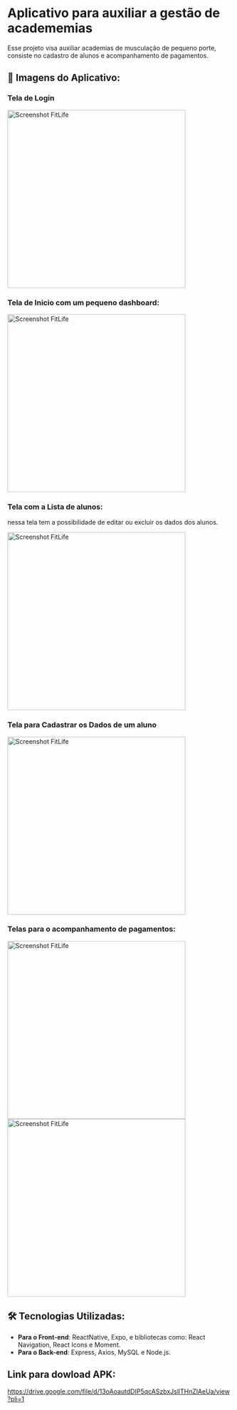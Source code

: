# Aplicativo para auxiliar a gestão de academemias
Esse projeto visa auxiliar academias de musculação de pequeno porte, consiste no cadastro de alunos e acompanhamento de pagamentos.

## 📸 Imagens do Aplicativo:
### Tela de Login
<img src="https://github.com/user-attachments/assets/8f1d043c-4a4d-4938-9658-634a39c9054b" alt="Screenshot FitLife" width="400">


### Tela de Inicio com um pequeno dashboard:
<img src="https://github.com/user-attachments/assets/62935dc4-fac6-4894-a628-322d3ea3b186" alt="Screenshot FitLife" width="400">


### Tela com a Lista de alunos:
nessa tela tem a possibilidade de editar ou excluir os dados dos alunos.

<img src="https://github.com/user-attachments/assets/d94e3445-065a-455f-869f-9b38f98c2fca" alt="Screenshot FitLife" width="400">


### Tela para Cadastrar os Dados de um aluno
<img src="https://github.com/user-attachments/assets/2c27be94-4e01-40fa-b4c6-a5dd2f61b494" alt="Screenshot FitLife" width="400">


### Telas para o acompanhamento de pagamentos:
<img src="https://github.com/user-attachments/assets/6ea2aec7-ed85-44d4-9ed7-5818737d9256" alt="Screenshot FitLife" width="400">
<img src="https://github.com/user-attachments/assets/14067744-1906-4624-bf02-befc4325a6ba" alt="Screenshot FitLife" width="400">

## 🛠️ Tecnologias Utilizadas:

- **Para o Front-end**: ReactNative, Expo, e bibliotecas como: React Navigation, React Icons e Moment.
- **Para o Back-end**: Express, Axios, MySQL e Node.js.

## Link para dowload APK:

https://drive.google.com/file/d/13oAoautdDIP5qcASzbxJsllTHnZlAeUa/view?pli=1

